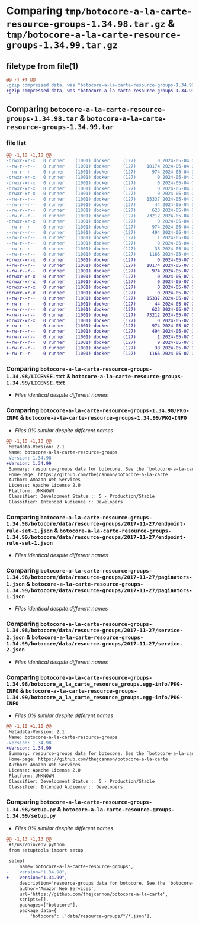 # Comparing `tmp/botocore-a-la-carte-resource-groups-1.34.98.tar.gz` & `tmp/botocore-a-la-carte-resource-groups-1.34.99.tar.gz`

## filetype from file(1)

```diff
@@ -1 +1 @@
-gzip compressed data, was "botocore-a-la-carte-resource-groups-1.34.98.tar", last modified: Sat May  4 01:01:42 2024, max compression
+gzip compressed data, was "botocore-a-la-carte-resource-groups-1.34.99.tar", last modified: Tue May  7 01:02:45 2024, max compression
```

## Comparing `botocore-a-la-carte-resource-groups-1.34.98.tar` & `botocore-a-la-carte-resource-groups-1.34.99.tar`

### file list

```diff
@@ -1,18 +1,18 @@
-drwxr-xr-x   0 runner    (1001) docker     (127)        0 2024-05-04 01:01:42.826281 botocore-a-la-carte-resource-groups-1.34.98/
--rw-r--r--   0 runner    (1001) docker     (127)    10174 2024-05-04 01:01:42.000000 botocore-a-la-carte-resource-groups-1.34.98/LICENSE.txt
--rw-r--r--   0 runner    (1001) docker     (127)      974 2024-05-04 01:01:42.826281 botocore-a-la-carte-resource-groups-1.34.98/PKG-INFO
-drwxr-xr-x   0 runner    (1001) docker     (127)        0 2024-05-04 01:01:42.826281 botocore-a-la-carte-resource-groups-1.34.98/botocore/
-drwxr-xr-x   0 runner    (1001) docker     (127)        0 2024-05-04 01:01:42.826281 botocore-a-la-carte-resource-groups-1.34.98/botocore/data/
-drwxr-xr-x   0 runner    (1001) docker     (127)        0 2024-05-04 01:01:42.826281 botocore-a-la-carte-resource-groups-1.34.98/botocore/data/resource-groups/
-drwxr-xr-x   0 runner    (1001) docker     (127)        0 2024-05-04 01:01:42.826281 botocore-a-la-carte-resource-groups-1.34.98/botocore/data/resource-groups/2017-11-27/
--rw-r--r--   0 runner    (1001) docker     (127)    15337 2024-05-04 01:01:11.000000 botocore-a-la-carte-resource-groups-1.34.98/botocore/data/resource-groups/2017-11-27/endpoint-rule-set-1.json
--rw-r--r--   0 runner    (1001) docker     (127)       44 2024-05-04 01:01:11.000000 botocore-a-la-carte-resource-groups-1.34.98/botocore/data/resource-groups/2017-11-27/examples-1.json
--rw-r--r--   0 runner    (1001) docker     (127)      623 2024-05-04 01:01:11.000000 botocore-a-la-carte-resource-groups-1.34.98/botocore/data/resource-groups/2017-11-27/paginators-1.json
--rw-r--r--   0 runner    (1001) docker     (127)    73212 2024-05-04 01:01:11.000000 botocore-a-la-carte-resource-groups-1.34.98/botocore/data/resource-groups/2017-11-27/service-2.json
-drwxr-xr-x   0 runner    (1001) docker     (127)        0 2024-05-04 01:01:42.826281 botocore-a-la-carte-resource-groups-1.34.98/botocore_a_la_carte_resource_groups.egg-info/
--rw-r--r--   0 runner    (1001) docker     (127)      974 2024-05-04 01:01:42.000000 botocore-a-la-carte-resource-groups-1.34.98/botocore_a_la_carte_resource_groups.egg-info/PKG-INFO
--rw-r--r--   0 runner    (1001) docker     (127)      494 2024-05-04 01:01:42.000000 botocore-a-la-carte-resource-groups-1.34.98/botocore_a_la_carte_resource_groups.egg-info/SOURCES.txt
--rw-r--r--   0 runner    (1001) docker     (127)        1 2024-05-04 01:01:42.000000 botocore-a-la-carte-resource-groups-1.34.98/botocore_a_la_carte_resource_groups.egg-info/dependency_links.txt
--rw-r--r--   0 runner    (1001) docker     (127)        9 2024-05-04 01:01:42.000000 botocore-a-la-carte-resource-groups-1.34.98/botocore_a_la_carte_resource_groups.egg-info/top_level.txt
--rw-r--r--   0 runner    (1001) docker     (127)       38 2024-05-04 01:01:42.826281 botocore-a-la-carte-resource-groups-1.34.98/setup.cfg
--rw-r--r--   0 runner    (1001) docker     (127)     1166 2024-05-04 01:01:42.000000 botocore-a-la-carte-resource-groups-1.34.98/setup.py
+drwxr-xr-x   0 runner    (1001) docker     (127)        0 2024-05-07 01:02:45.080092 botocore-a-la-carte-resource-groups-1.34.99/
+-rw-r--r--   0 runner    (1001) docker     (127)    10174 2024-05-07 01:02:44.000000 botocore-a-la-carte-resource-groups-1.34.99/LICENSE.txt
+-rw-r--r--   0 runner    (1001) docker     (127)      974 2024-05-07 01:02:45.080092 botocore-a-la-carte-resource-groups-1.34.99/PKG-INFO
+drwxr-xr-x   0 runner    (1001) docker     (127)        0 2024-05-07 01:02:45.076092 botocore-a-la-carte-resource-groups-1.34.99/botocore/
+drwxr-xr-x   0 runner    (1001) docker     (127)        0 2024-05-07 01:02:45.076092 botocore-a-la-carte-resource-groups-1.34.99/botocore/data/
+drwxr-xr-x   0 runner    (1001) docker     (127)        0 2024-05-07 01:02:45.080092 botocore-a-la-carte-resource-groups-1.34.99/botocore/data/resource-groups/
+drwxr-xr-x   0 runner    (1001) docker     (127)        0 2024-05-07 01:02:45.080092 botocore-a-la-carte-resource-groups-1.34.99/botocore/data/resource-groups/2017-11-27/
+-rw-r--r--   0 runner    (1001) docker     (127)    15337 2024-05-07 01:02:11.000000 botocore-a-la-carte-resource-groups-1.34.99/botocore/data/resource-groups/2017-11-27/endpoint-rule-set-1.json
+-rw-r--r--   0 runner    (1001) docker     (127)       44 2024-05-07 01:02:11.000000 botocore-a-la-carte-resource-groups-1.34.99/botocore/data/resource-groups/2017-11-27/examples-1.json
+-rw-r--r--   0 runner    (1001) docker     (127)      623 2024-05-07 01:02:11.000000 botocore-a-la-carte-resource-groups-1.34.99/botocore/data/resource-groups/2017-11-27/paginators-1.json
+-rw-r--r--   0 runner    (1001) docker     (127)    73212 2024-05-07 01:02:11.000000 botocore-a-la-carte-resource-groups-1.34.99/botocore/data/resource-groups/2017-11-27/service-2.json
+drwxr-xr-x   0 runner    (1001) docker     (127)        0 2024-05-07 01:02:45.080092 botocore-a-la-carte-resource-groups-1.34.99/botocore_a_la_carte_resource_groups.egg-info/
+-rw-r--r--   0 runner    (1001) docker     (127)      974 2024-05-07 01:02:45.000000 botocore-a-la-carte-resource-groups-1.34.99/botocore_a_la_carte_resource_groups.egg-info/PKG-INFO
+-rw-r--r--   0 runner    (1001) docker     (127)      494 2024-05-07 01:02:45.000000 botocore-a-la-carte-resource-groups-1.34.99/botocore_a_la_carte_resource_groups.egg-info/SOURCES.txt
+-rw-r--r--   0 runner    (1001) docker     (127)        1 2024-05-07 01:02:45.000000 botocore-a-la-carte-resource-groups-1.34.99/botocore_a_la_carte_resource_groups.egg-info/dependency_links.txt
+-rw-r--r--   0 runner    (1001) docker     (127)        9 2024-05-07 01:02:45.000000 botocore-a-la-carte-resource-groups-1.34.99/botocore_a_la_carte_resource_groups.egg-info/top_level.txt
+-rw-r--r--   0 runner    (1001) docker     (127)       38 2024-05-07 01:02:45.080092 botocore-a-la-carte-resource-groups-1.34.99/setup.cfg
+-rw-r--r--   0 runner    (1001) docker     (127)     1166 2024-05-07 01:02:44.000000 botocore-a-la-carte-resource-groups-1.34.99/setup.py
```

### Comparing `botocore-a-la-carte-resource-groups-1.34.98/LICENSE.txt` & `botocore-a-la-carte-resource-groups-1.34.99/LICENSE.txt`

 * *Files identical despite different names*

### Comparing `botocore-a-la-carte-resource-groups-1.34.98/PKG-INFO` & `botocore-a-la-carte-resource-groups-1.34.99/PKG-INFO`

 * *Files 0% similar despite different names*

```diff
@@ -1,10 +1,10 @@
 Metadata-Version: 2.1
 Name: botocore-a-la-carte-resource-groups
-Version: 1.34.98
+Version: 1.34.99
 Summary: resource-groups data for botocore. See the `botocore-a-la-carte` package for more info.
 Home-page: https://github.com/thejcannon/botocore-a-la-carte
 Author: Amazon Web Services
 License: Apache License 2.0
 Platform: UNKNOWN
 Classifier: Development Status :: 5 - Production/Stable
 Classifier: Intended Audience :: Developers
```

### Comparing `botocore-a-la-carte-resource-groups-1.34.98/botocore/data/resource-groups/2017-11-27/endpoint-rule-set-1.json` & `botocore-a-la-carte-resource-groups-1.34.99/botocore/data/resource-groups/2017-11-27/endpoint-rule-set-1.json`

 * *Files identical despite different names*

### Comparing `botocore-a-la-carte-resource-groups-1.34.98/botocore/data/resource-groups/2017-11-27/paginators-1.json` & `botocore-a-la-carte-resource-groups-1.34.99/botocore/data/resource-groups/2017-11-27/paginators-1.json`

 * *Files identical despite different names*

### Comparing `botocore-a-la-carte-resource-groups-1.34.98/botocore/data/resource-groups/2017-11-27/service-2.json` & `botocore-a-la-carte-resource-groups-1.34.99/botocore/data/resource-groups/2017-11-27/service-2.json`

 * *Files identical despite different names*

### Comparing `botocore-a-la-carte-resource-groups-1.34.98/botocore_a_la_carte_resource_groups.egg-info/PKG-INFO` & `botocore-a-la-carte-resource-groups-1.34.99/botocore_a_la_carte_resource_groups.egg-info/PKG-INFO`

 * *Files 0% similar despite different names*

```diff
@@ -1,10 +1,10 @@
 Metadata-Version: 2.1
 Name: botocore-a-la-carte-resource-groups
-Version: 1.34.98
+Version: 1.34.99
 Summary: resource-groups data for botocore. See the `botocore-a-la-carte` package for more info.
 Home-page: https://github.com/thejcannon/botocore-a-la-carte
 Author: Amazon Web Services
 License: Apache License 2.0
 Platform: UNKNOWN
 Classifier: Development Status :: 5 - Production/Stable
 Classifier: Intended Audience :: Developers
```

### Comparing `botocore-a-la-carte-resource-groups-1.34.98/setup.py` & `botocore-a-la-carte-resource-groups-1.34.99/setup.py`

 * *Files 0% similar despite different names*

```diff
@@ -1,13 +1,13 @@
 #!/usr/bin/env python
 from setuptools import setup
 
 setup(
     name='botocore-a-la-carte-resource-groups',
-    version="1.34.98",
+    version="1.34.99",
     description='resource-groups data for botocore. See the `botocore-a-la-carte` package for more info.',
     author='Amazon Web Services',
     url='https://github.com/thejcannon/botocore-a-la-carte',
     scripts=[],
     packages=["botocore"],
     package_data={
         'botocore': ['data/resource-groups/*/*.json'],
```


